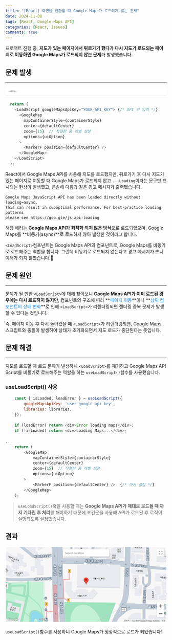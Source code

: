```yaml
---
title: "[React] 화면을 전환할 때 Google Maps가 로드되지 않는 문제"
date: 2024-11-08
tags: [React, Google Maps API]
categories: [React, Issues]
comments: true
---
```


프로젝트 진행 중, **지도가 있는 페이지에서 뒤로가기 했다가 다시 지도가 로드되는 페이지로 이동하면 Google Maps가 로드되지 않는 문제**가 발생했습니다.

## 문제 발생
---
![google Maps error1](/assets/img/google_maps_error1.png)
```javascript
  return (
    <LoadScript googleMapsApiKey="YOUR_API_KEY"> {/* API 키 입력 */}
      <GoogleMap
        mapContainerStyle={containerStyle}
        center={defaultCenter}
        zoom={15}  // 적절한 줌 레벨 설정
        options={uiOption}
      >
        <MarkerF position={defaultCenter} />
      </GoogleMap>
    </LoadScript>
  );
```
React에서 Google Maps API를 사용해 지도를 로드했지만, 뒤로가기 후 다시 지도가 있는 페이지로 이동할 때 Google Maps가 로드되지 않고 `...Loading`이라는 문구만 표시되는 현상이 발생했고, 콘솔에 다음과 같은 경고 메시지가 출력됐습니다.
```shell
Google Maps JavaScript API has been loaded directly without loading=async. 
This can result in suboptimal performance. For best-practice loading patterns 	  
please see https://goo.gle/js-api-loading
```
해당 에러는 **Google Maps API가 최적화 되지 않은 방식**으로 로드되었으며, Google Maps를 **비동기(async)**로 로드하지 않아 발생한 것이라고 합니다.

`<LoadScript>`컴포넌트는 Google Maps API의 컴포넌트로, Google Maps를 비동기로 로드해주는 역할을 합니다. 그런데 비동기로 로드되지 않는다고 경고 메시지가 뜨니 이해가 되지 않았습니다.🤔

## 문제 원인
---
문제가 될 만한 `<LoadScript>`에 대해 찾아보니 **Google Maps API가 이미 로드된 경우에는 다시 로드하지 않지만**, 컴포넌트의 구조에 따라 **<font color='#1E90FF'>페이지 이동</font>**이나 **<font color='#1E90FF'>상위 컴포넌트의 상태 변화</font>**로 인해 `<LoadScript>`가 리렌더링되면 렌더링 중복 문제가 발생할 수 있다는 것입니다. 

즉, 페이지 이동 후 다시 돌아왔을 때 `<LoadScript>`가 리렌더링되면, Google Maps 스크립트와 충돌이 발생하여 상태가 초기화되면서 지도 로드가 중단된다는 뜻입니다.

## 문제 해결
---
지도를 로드할 때 로드 문제가 발생하니 `<LoadScript>`를 제거하고 Google Maps API Script를 비동기로 로드해주는 역할을 하는 `useLoadScript()`함수를 사용했습니다.

### useLoadScript() 사용
```javascript
    const { isLoaded, loadError } = useLoadScript({
        googleMapsApiKey: 'user google api key',
        libraries: libraries,
    });

    if (loadError) return <div>Error loading maps</div>;
    if (!isLoaded) return <div>Loading Maps...</div>;

...
    return (
        <GoogleMap
            mapContainerStyle={containerStyle}
            center={defaultCenter}
            zoom={15}  // 적절한 줌 레벨 설정
            options={uiOption}
        >
            <MarkerF position={defaultCenter} />  {/* 마커 설정 */}
        </GoogleMap>
    );
```
> `useLoadScript()`훅을 사용할 때는 **Google Maps API가 제대로 로드될 때 까지 기다린 후 처리**를 해야하기 때문에 조건문을 사용해 API가 로드된 후 로직이 실행되도록 설정했습니다.

## 결과
![google Maps error2](/assets/img/google_maps_error2.png)

`useLoadScript()`함수를 사용하니 Google Maps가 정상적으로 로드가 되었습니다!
